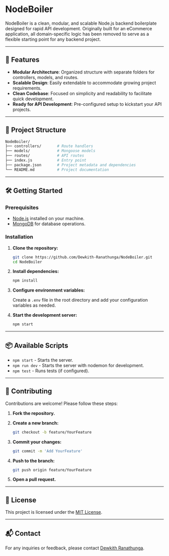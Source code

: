 
# NodeBoiler

NodeBoiler is a clean, modular, and scalable Node.js backend boilerplate designed for rapid API development. Originally built for an eCommerce application, all domain-specific logic has been removed to serve as a flexible starting point for any backend project.

---

## 🚀 Features

- **Modular Architecture**: Organized structure with separate folders for controllers, models, and routes.
- **Scalable Design**: Easily extendable to accommodate growing project requirements.
- **Clean Codebase**: Focused on simplicity and readability to facilitate quick development.
- **Ready for API Development**: Pre-configured setup to kickstart your API projects.

---

## 📁 Project Structure

```bash
NodeBoiler/
├── controllers/       # Route handlers
├── models/            # Mongoose models
├── routes/            # API routes
├── index.js           # Entry point
├── package.json       # Project metadata and dependencies
└── README.md          # Project documentation
```

---

## 🛠️ Getting Started

### Prerequisites

- [Node.js](https://nodejs.org/) installed on your machine.
- [MongoDB](https://www.mongodb.com/) for database operations.

### Installation

1. **Clone the repository:**

   ```bash
   git clone https://github.com/Dewkith-Ranathunga/NodeBoiler.git
   cd NodeBoiler
   ```

2. **Install dependencies:**

   ```bash
   npm install
   ```

3. **Configure environment variables:**

   Create a `.env` file in the root directory and add your configuration variables as needed.

4. **Start the development server:**

   ```bash
   npm start
   ```

---

## 📦 Available Scripts

- `npm start` - Starts the server.
- `npm run dev` - Starts the server with nodemon for development.
- `npm test` - Runs tests (if configured).

---

## 🤝 Contributing

Contributions are welcome! Please follow these steps:

1. **Fork the repository.**
2. **Create a new branch:**

   ```bash
   git checkout -b feature/YourFeature
   ```

3. **Commit your changes:**

   ```bash
   git commit -m 'Add YourFeature'
   ```

4. **Push to the branch:**

   ```bash
   git push origin feature/YourFeature
   ```

5. **Open a pull request.**

---

## 📄 License

This project is licensed under the [MIT License](LICENSE).

---

## 📬 Contact

For any inquiries or feedback, please contact [Dewkith Ranathunga](mailto:your.email@example.com).
